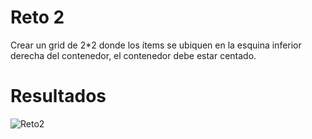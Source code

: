 # Reto 2
Crear un grid de 2*2 donde los ítems se ubiquen en la esquina inferior derecha del contenedor, el contenedor debe estar centado.
# Resultados
![Reto2](https://user-images.githubusercontent.com/117755180/217896392-ad90cb2c-756c-4b70-b59e-74bd59d3d772.png)


